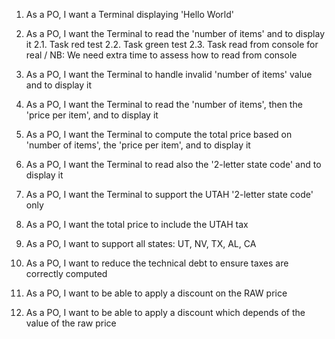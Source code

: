 1. As a PO, I want a Terminal displaying 'Hello World'

2. As a PO, I want the Terminal to read the 'number of items' and to display it
2.1. Task red test
2.2. Task green test
2.3. Task read from console for real / NB: We need extra time to assess how to read from console

3. As a PO, I want the Terminal to handle invalid 'number of items' value and to display it

4. As a PO, I want the Terminal to read the 'number of items', then the 'price per item', and to display it

5. As a PO, I want the Terminal to compute the total price based on 'number of items', the 'price per item', and to display it

6. As a PO, I want the Terminal to read also the '2-letter state code' and to display it

7. As a PO, I want the Terminal to support the UTAH '2-letter state code' only

8. As a PO, I want the total price to include the UTAH tax

9. As a PO, I want to support all states: UT, NV, TX, AL, CA
 
10. As a PO, I want to reduce the technical debt to ensure taxes are correctly computed

11. As a PO, I want to be able to apply a discount on the RAW price

12. As a PO, I want to be able to apply a discount which depends of the value of the raw price

